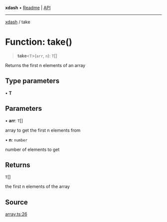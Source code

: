 **xdash** • [Readme](../README.md) \| [API](../globals.md)

***

[xdash](../README.md) / take

# Function: take()

> **take**\<`T`\>(`arr`, `n`): `T`[]

Returns the first n elements of an array

## Type parameters

• **T**

## Parameters

• **arr**: `T`[]

array to get the first n elements from

• **n**: `number`

number of elements to get

## Returns

`T`[]

the first n elements of the array

## Source

[array.ts:26](https://github.com/shtse8/xdash/blob/55c7e43/src/array.ts#L26)
